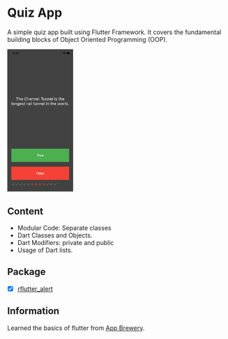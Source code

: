 # Quiz App
A simple quiz app built using Flutter Framework. It covers the fundamental building blocks of Object Oriented Programming (OOP).

<img src="preview.png" width="30%">


## Content
- Modular Code: Separate classes
- Dart Classes and Objects.
- Dart Modifiers: private and public
- Usage of Dart lists.


## Package
- [X] [rflutter_alert](https://pub.dev/packages/rflutter_alert)


## Information
Learned the basics of flutter from [App Brewery](https://www.appbrewery.co/).
